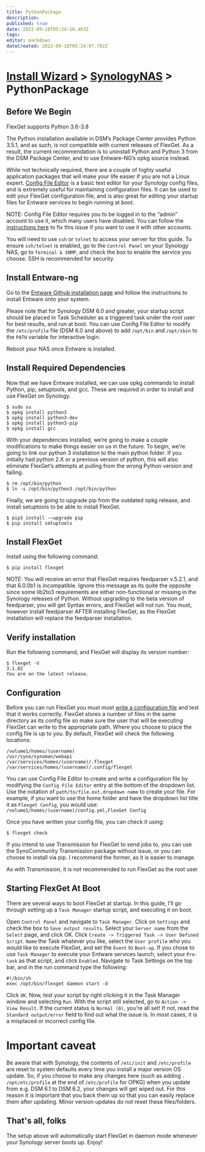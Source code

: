 ```yaml
---
title: PythonPackage
description: 
published: true
date: 2022-09-18T05:24:10.463Z
tags: 
editor: markdown
dateCreated: 2022-09-18T05:24:07.782Z
---
```


# [Install Wizard](/InstallWizard) > [SynologyNAS](/InstallWizard/SynologyNAS) > PythonPackage

## Before We Begin

<div class="alert alert-warning" role="alert">
  FlexGet supports Python 3.6-3.8
</div>

The Python installation available in DSM’s Package Center provides Python 3.5.1, and as such, is not compatible with current releases of FlexGet. As a result, the current recommendation is to uninstall Python and Python 3 from the DSM Package Center, and to use Entware-NG’s opkg source instead.

While not technically required, there are a couple of highly useful application packages that will make your life easier if you are not a Linux expert. [Config File Editor](www.mertymade.com/pkg/20110919/ConfigFileEditor-noarch-14.spk) is a basic text editor for your Synology config files, and is extremely useful for maintaining configuration files. It can be used to edit your FlexGet configuration file, and is also great for editing your startup files for Entware services to begin running at boot.

NOTE: Config File Editor requires you to be logged in to the “admin” account to use it, which many users have disabled. You can follow the [instructions here](https://community.synology.com/enu/forum/17/post/56615?page=5&sort=oldest) to fix this issue if you want to use it with other accounts.

You will need to use `ssh` or `telnet` to access your server for this guide. To ensure `ssh/telnet` is enabled, go to the `Control Panel` on your Synology NAS, go to `Terminal & SNMP`, and check the box to enable the service you choose. SSH is recommended for security.


## Install Entware-ng

Go to the [Entware Github installation page](https://github.com/Entware/Entware-ng/wiki/Install-on-Synology-NAS) and follow the instructions to install Entware onto your system.

Please note that for Synology DSM 6.0 and greater, your startup script should be placed in Task Scheduler as a triggered task under the root user for best results, and run at boot. You can use Config File Editor to modify the `/etc/profile` file (DSM 6.0 and above) to add `/opt/bin` and `/opt/sbin` to the `PATH` variable for interactive login.

Reboot your NAS once Entware is installed.


## Install Required Dependencies

Now that we have Entware installed, we can use opkg commands to install Python, pip, setuptools, and gcc. These are required in order to install and use FlexGet on Synology.
```
$ sudo su
$ opkg install python3
$ opkg install python3-dev
$ opkg install python3-pip
$ opkg install gcc
```

With your dependencies installed, we’re going to make a couple modifications to make things easier on us in the future. To begin, we’re going to link our python 3 installation to the main python folder. If you initially had python 2.X or a previous version of python, this will also eliminate FlexGet’s attempts at pulling from the wrong Python version and failing.
```
$ rm /opt/bin/python
$ ln -s /opt/bin/python3 /opt/bin/python
```
Finally, we are going to upgrade pip from the outdated opkg release, and install setuptools to be able to install FlexGet.
```
$ pip3 install -–upgrade pip
$ pip install setuptools
```
## Install FlexGet

Install using the following command:
```
$ pip install flexget
```
NOTE: You will receive an error that FlexGet requires feedparser v.5.2.1, and that 6.0.0b1 is incompatible. Ignore this message as its quite the opposite since some lib2to3 requirements are either non-functional or missing in the Synology releases of Python. Without upgrading to the beta version of feedparser, you will get Syntax errors, and FlexGet will not run. You must, however install feedparser AFTER installing FlexGet, as the FlexGet installation will replace the feedparser installation.


## Verify installation
Run the following command, and FlexGet will display its version number:

```
$ flexget -V
3.1.82
You are on the latest release.
```

## Configuration
Before you can run FlexGet you must must [write a configuration file](https://flexget.com/Configuration) and test that it works correctly. FlexGet stores a number of files in the same directory as its config file so make sure the user that will be executing FlexGet can write to the appropriate path. Where you choose to place the config file is up to you. By default, FlexGet will check the following locations:
```
/volume1/homes/(username)
/usr/syno/synoman/webapi
/var/services/homes/(username)/.flexget
/var/services/homes/(username)/.config/flexget
```
You can use Config File Editor to create and write a configuration file by modifying the `Config File Editor` entry at the bottom of the dropdown list. Use the notation of `path/to/file.ext,dropdown name` to create your file. For example, if you want to use the home folder and have the dropdown list title it as `Flexget Config`, you would use:
`/volume1/homes/(username)/config.yml,FlexGet Config`

Once you have written your config file, you can check it using:
```
$ flexget check
```
If you intend to use Transmission for FlexGet to send jobs to, you can use the SynoCommunity Transmission package without issue, or you can choose to install via pip. I recommend the former, as it is easier to manage.

As with Transmission, it is not recommended to run FlexGet as the root user


## Starting FlexGet At Boot

There are several ways to boot FlexGet at startup. In this guide, I’ll go through setting up a `Task Manager` startup script, and executing it on boot.

Open `Control Panel` and navigate to `Task Manager`. Click on `Settings` and check the box to `Save output results`. Select your `Server name` from the `Select` page, and click OK. Click `Create -> Triggered Task -> User Defined Script`. `Name` the Task whatever you like, select the `User profile` who you would like to execute FlexGet, and set the `Event` to `Boot-up`. If you chose to use `Task Manager` to execute your Entware services launch, select your `Pre-task` as that script, and click `Enabled`. Navigate to Task Settings on the top bar, and in the run command type the following:
```
#!/bin/sh
exec /opt/bin/flexget daemon start -d
```
Click `OK`. Now, test your script by right clicking it in the Task Manager window and selecting `Run`. With the script still selected, go to `Action -> View Result`. If the current status is `Normal (0)`, you’re all set! If not, read the `Standard output/error` field to find out what the issue is. In most cases, it is a misplaced or incorrect config file.


# Important caveat

Be aware that with Synology, the contents of `/etc/init` and `/etc/profile` are reset to system defaults every time you install a major version OS update. So, if you choose to make any changes here (such as adding `. /opt/etc/profile` at the end of `/etc/profile` for OPKG) when you update from e.g. DSM 6.1 to DSM 6.2, your changes will get wiped out. For this reason it is important that you back them up so that you can easily replace them after updating. Minor version updates do not reset these files/folders.

## That's all, folks
The setup above will automatically start FlexGet in daemon mode whenever your Synology server boots up. Enjoy!